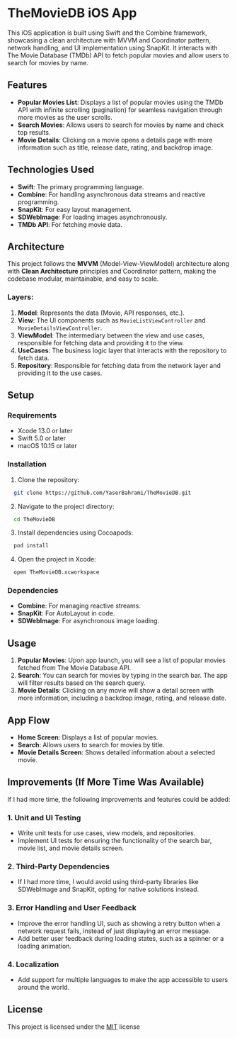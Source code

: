 # TheMovieDB iOS App

This iOS application is built using Swift and the Combine framework, showcasing a clean architecture with MVVM and Coordinator pattern, network handling, and UI implementation using SnapKit. It interacts with The Movie Database (TMDb) API to fetch popular movies and allow users to search for movies by name.

## Features

- **Popular Movies List**: Displays a list of popular movies using the TMDb API with infinite scrolling (pagination) for seamless navigation through more movies as the user scrolls.
- **Search Movies**: Allows users to search for movies by name and check top results.
- **Movie Details**: Clicking on a movie opens a details page with more information such as title, release date, rating, and backdrop image.

## Technologies Used

- **Swift**: The primary programming language.
- **Combine**: For handling asynchronous data streams and reactive programming.
- **SnapKit**: For easy layout management.
- **SDWebImage**: For loading images asynchronously.
- **TMDb API**: For fetching movie data.

## Architecture

This project follows the **MVVM** (Model-View-ViewModel) architecture along with **Clean Architecture** principles and Coordinator pattern, making the codebase modular, maintainable, and easy to scale.

### Layers:
1. **Model**: Represents the data (Movie, API responses, etc.).
2. **View**: The UI components such as `MovieListViewController` and `MovieDetailsViewController`.
3. **ViewModel**: The intermediary between the view and use cases, responsible for fetching data and providing it to the view.
4. **UseCases**: The business logic layer that interacts with the repository to fetch data.
5. **Repository**: Responsible for fetching data from the network layer and providing it to the use cases.


## Setup

### Requirements

- Xcode 13.0 or later
- Swift 5.0 or later
- macOS 10.15 or later

### Installation

1. Clone the repository:
```bash
  git clone https://github.com/YaserBahrami/TheMovieDB.git
```
2. Navigate to the project directory:
```bash
  cd TheMovieDB
```
3. Install dependencies using Cocoapods:
```bash
  pod install
```
4. Open the project in Xcode:
```bash
  open TheMovieDB.xcworkspace
```

### Dependencies

- **Combine**: For managing reactive streams.
- **SnapKit**: For AutoLayout in code.
- **SDWebImage**: For asynchronous image loading.

## Usage

1. **Popular Movies**: Upon app launch, you will see a list of popular movies fetched from The Movie Database API.
2. **Search**: You can search for movies by typing in the search bar. The app will filter results based on the search query.
3. **Movie Details**: Clicking on any movie will show a detail screen with more information, including a backdrop image, rating, and release date.

## App Flow

- **Home Screen**: Displays a list of popular movies.
- **Search**: Allows users to search for movies by title.
- **Movie Details Screen**: Shows detailed information about a selected movie.


## Improvements (If More Time Was Available)

If I had more time, the following improvements and features could be added:


### 1. **Unit and UI Testing**
- Write unit tests for use cases, view models, and repositories.
- Implement UI tests for ensuring the functionality of the search bar, movie list, and movie details screen.

### 2. **Third-Party Dependencies**
- If I had more time, I would avoid using third-party libraries like SDWebImage and SnapKit, opting for native solutions instead. 

### 3. **Error Handling and User Feedback**
- Improve the error handling UI, such as showing a retry button when a network request fails, instead of just displaying an error message.
- Add better user feedback during loading states, such as a spinner or a loading animation.

### 4. **Localization**
- Add support for multiple languages to make the app accessible to users around the world.


## License

This project is licensed under the [MIT](https://choosealicense.com/licenses/mit/) license


